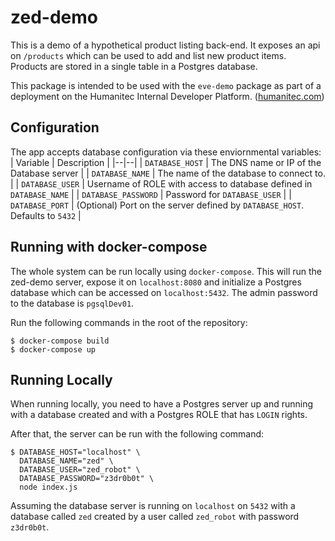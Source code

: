 # zed-demo

This is a demo of a hypothetical product listing back-end. It exposes an api on `/products` which can be used to add and
list new product items. Products are stored in a single table in a Postgres database.

This package is intended to be used with the `eve-demo` package as part of a deployment on the Humanitec Internal
Developer Platform. ([humanitec.com](https://humanitec.com))

## Configuration

The app accepts database configuration via these enviornmental variables:
| Variable | Description |
|--|--|
| `DATABASE_HOST` | The DNS name or IP of the Database server |
| `DATABASE_NAME` | The name of the database to connect to. |
| `DATABASE_USER` | Username of ROLE with access to database defined in `DATABASE_NAME` |
| `DATABASE_PASSWORD` | Password for `DATABASE_USER` |
| `DATABASE_PORT` | (Optional) Port on the server defined by `DATABASE_HOST`. Defaults to `5432` |

## Running with docker-compose

The whole system can be run locally using `docker-compose`. This will run the zed-demo server, expose it on `localhost:8080`
and initialize a Postgres database which can be accessed on `localhost:5432`. The admin password to the database is
`pgsqlDev01`.

Run the following commands in the root of the repository:

```
$ docker-compose build
$ docker-compose up
```
## Running Locally 

When running locally, you need to have a Postgres server up and running with a database created and with a Postgres ROLE that has `LOGIN` rights.

After that, the server can be run with the following command:
```
$ DATABASE_HOST="localhost" \
  DATABASE_NAME="zed" \
  DATABASE_USER="zed_robot" \
  DATABASE_PASSWORD="z3dr0b0t" \
  node index.js
```

Assuming the database server is running on `localhost` on `5432` with a database called `zed` created by a user called `zed_robot` with password `z3dr0b0t`.

